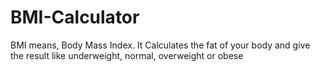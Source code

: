 # BMI-Calculator
BMI means, Body Mass Index.
It Calculates the fat of your body and give the result like underweight, normal, overweight or obese
